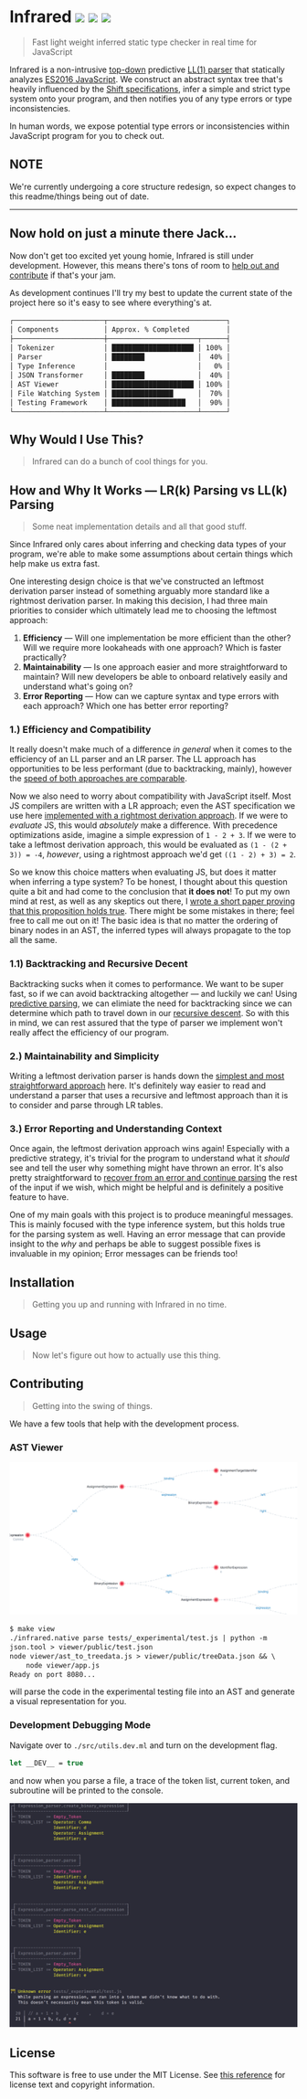 # Infrared <a href="#"><img src="https://travis-ci.org/nickzuber/infrared.svg?branch=master" /></a> <a href="#"><img src="https://img.shields.io/badge/project-active-brightgreen.svg" /></a> <a href="#"><img src="https://img.shields.io/badge/license-MIT%20Licence-blue.svg" /></a>

> Fast light weight inferred static type checker in real time for JavaScript

Infrared is a non-intrusive [top-down](https://en.wikipedia.org/wiki/Top-down_parsing) predictive [LL(1) parser](https://en.wikipedia.org/wiki/LL_parser) that statically analyzes [ES2016 JavaScript](https://dmitripavlutin.com/must-know-details-about-es2016-features/). We construct an abstract syntax tree that's heavily influenced by the [Shift specifications](http://shift-ast.org/), infer a simple and strict type system onto your program, and then notifies you of any type errors or type inconsistencies.

In human words, we expose potential type errors or inconsistencies within JavaScript program for you to check out.

## NOTE

We're currently undergoing a core structure redesign, so expect changes to this readme/things being out of date.

---

## Now hold on just a minute there Jack...

Now don't get too excited yet young homie, Infrared is still under development. However, this means there's tons of room to [help out and contribute](https://github.com/nickzuber/infrared/pulls) if that's your jam.

As development continues I'll try my best to update the current state of the project here so it's easy to see where everything's at.

```
┌──────────────────────┬─────────────────────────────┐
│ Components           │ Approx. % Completed         │
├──────────────────────┼──────────────────────┬──────┤
│ Tokenizer            │ ████████████████████ │ 100% │
│ Parser               │ ████████             │  40% │
│ Type Inference       │                      │   0% │
│ JSON Transformer     │ ████████             │  40% │
│ AST Viewer           │ ████████████████████ │ 100% │
│ File Watching System │ ███████████████      │  70% │
│ Testing Framework    │ ██████████████████   │  90% │
└──────────────────────┴──────────────────────┴──────┘
```

## Why Would I Use This?

> Infrared can do a bunch of cool things for you.

<!-- ### Goals -->

## How and Why It Works — LR(k) Parsing vs LL(k) Parsing

> Some neat implementation details and all that good stuff.

Since Infrared only cares about inferring and checking data types of your program, we're able to make some assumptions about certain things which help make us extra fast.

One interesting design choice is that we've constructed an leftmost derivation parser instead of something arguably more standard like a rightmost derivation parser. In making this decision, I had three main priorities to consider which ultimately lead me to choosing the leftmost approach:

 1. **Efficiency** — Will one implementation be more efficient than the other? Will we require more lookaheads with one approach? Which is faster practically?
 2. **Maintainability** — Is one approach easier and more straightforward to maintain? Will new developers be able to onboard relatively easily and understand what's going on?
 3. **Error Reporting** — How can we capture syntax and type errors with each approach? Which one has better error reporting?

### 1.) Efficiency and Compatibility

It really doesn't make much of a difference _in general_ when it comes to the efficiency of an LL parser and an LR parser. The LL approach has opportunities to be less performant (due to backtracking, mainly), however the [speed of both approaches are comparable](http://www.garshol.priv.no/download/text/bnf.html#id4.3.).

Now we also need to worry about compatibility with JavaScript itself. Most JS compilers are written with a LR approach; even the AST specification we use here [implemented with a rightmost derivation approach](#). If we were to _evaluate_ JS, this would _absolutely_ make a difference. With precedence optimizations aside, imagine a simple expression of `1 - 2 + 3`. If we were to take a leftmost derivation approach, this would be evaluated as `(1 - (2 + 3)) = -4`, _however_, using a rightmost approach we'd get `((1 - 2) + 3) = 2`.

So we know this choice matters when evaluating JS, but does it matter when inferring a type system? To be honest, I thought about this question quite a bit and had come to the conclusion that **it does not**! To put my own mind at rest, as well as any skeptics out there, I [wrote a short paper proving that this proposition holds true](proofs/binary_expression_commutativity.pdf). There might be some mistakes in there; feel free to call me out on it! The basic idea is that no matter the ordering of binary nodes in an AST, the inferred types will always propagate to the top all the same.

### 1.1) Backtracking and Recursive Decent

Backtracking sucks when it comes to performance. We want to be super fast, so if we can avoid backtracking altogether — and luckily we can! Using [predictive parsing](http://lambda.uta.edu/cse5317/notes/node13.html), we can elimiate the need for backtracking since we can determine which path to travel down in our [recursive descent](https://www.engr.mun.ca/~theo/Misc/exp_parsing.htm). So with this in mind, we can rest assured that the type of parser we implement won't really affect the efficiency of our program.

### 2.) Maintainability and Simplicity

Writing a leftmost derivation parser is hands down the [simplest and most straightforward approach](http://www.garshol.priv.no/download/text/bnf.html#id4.3) here. It's definitely way easier to read and understand a parser that uses a recursive and leftmost approach than it is to consider and parse through LR tables.

### 3.) Error Reporting and Understanding Context

Once again, the leftmost derivation approach wins again! Especially with a predictive strategy, it's trivial for the program to understand what it _should_ see and tell the user why something might have thrown an error. It's also pretty straightforward to [recover from an error and continue parsing](https://softwareengineering.stackexchange.com/a/19637/217663) the rest of the input if we wish, which might be helpful and is definitely a positive feature to have.

One of my main goals with this project is to produce meaningful messages. This is mainly focused with the type inference system, but this holds true for the parsing system as well. Having an error message that can provide insight to the _why_ and perhaps be able to suggest possible fixes is invaluable in my opinion; Error messages can be friends too!

## Installation

> Getting you up and running with Infrared in no time.

## Usage

> Now let's figure out how to actually use this thing.

## Contributing

> Getting into the swing of things.

We have a few tools that help with the development process.

### AST Viewer

<img src=".github/viewer.png" alt="AST Viewer example" />

```
$ make view
./infrared.native parse tests/_experimental/test.js | python -m json.tool > viewer/public/test.json
node viewer/ast_to_treedata.js > viewer/public/treeData.json && \
	node viewer/app.js
Ready on port 8080...
```

will parse the code in the experimental testing file into an AST and generate a visual representation for you.

### Development Debugging Mode

Navigate over to `./src/utils.dev.ml` and turn on the development flag.

```ocaml
let __DEV__ = true
```

and now when you parse a file, a trace of the token list, current token, and subroutine will be printed to the console.

<img src=".github/debug.png" alt="Debugging output example" />

## License

This software is free to use under the MIT License. See [this reference](https://opensource.org/licenses/MIT) for license text and copyright information.

